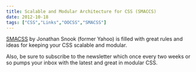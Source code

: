 ```yaml
---
title: Scalable and Modular Architecture for CSS (SMACCS)
date: 2012-10-18
tags: ["CSS","Links","OOCSS","SMACSS"]
---
```


[SMACSS](http://smacss.com/) by Jonathan Snook (former Yahoo) is filled with great rules and ideas for keeping your CSS scalable and modular.

Also, be sure to subscribe to the newsletter which once every two weeks or so pumps your inbox with the latest and great in modular CSS.
